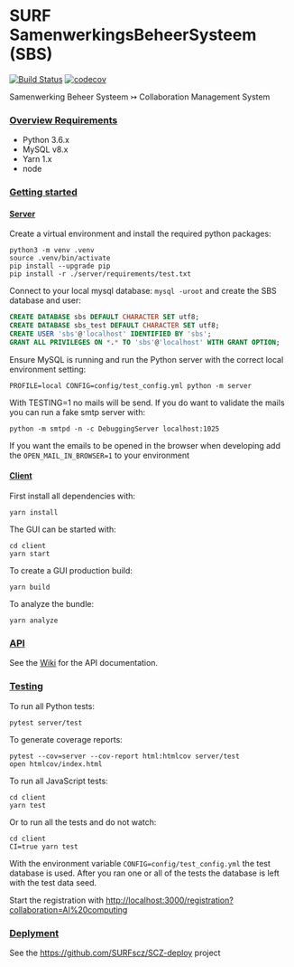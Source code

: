 # SURF SamenwerkingsBeheerSysteem (SBS)
[![Build Status](https://travis-ci.com/SURFscz/SBS.svg?branch=master)](https://travis-ci.com/SURFscz/SBS)
[![codecov](https://codecov.io/gh/SURFscz/SBS/branch/master/graph/badge.svg)](https://codecov.io/gh/SURFscz/SBS)

Samenwerking Beheer Systeem ↣ Collaboration Management System

### [Overview Requirements](#system-requirements)

- Python 3.6.x
- MySQL v8.x
- Yarn 1.x
- node

### [Getting started](#getting-started)

#### [Server](#server)
Create a virtual environment and install the required python packages:
```
python3 -m venv .venv
source .venv/bin/activate
pip install --upgrade pip
pip install -r ./server/requirements/test.txt
```
Connect to your local mysql database: `mysql -uroot` and create the SBS database and user:

```sql
CREATE DATABASE sbs DEFAULT CHARACTER SET utf8;
CREATE DATABASE sbs_test DEFAULT CHARACTER SET utf8;
CREATE USER 'sbs'@'localhost' IDENTIFIED BY 'sbs';
GRANT ALL PRIVILEGES ON *.* TO 'sbs'@'localhost' WITH GRANT OPTION;
```
Ensure MySQL is running and run the Python server with the correct local environment setting:
```
PROFILE=local CONFIG=config/test_config.yml python -m server
```
With TESTING=1 no mails will be send. If you do want to validate the mails you can run a fake smtp server with:
```
python -m smtpd -n -c DebuggingServer localhost:1025
```
If you want the emails to be opened in the browser when developing add the `OPEN_MAIL_IN_BROWSER=1` to your environment

#### [Client](#client)
First install all dependencies with:
```
yarn install
```
The GUI can be started with:
```
cd client
yarn start
```
To create a GUI production build:
```
yarn build
```
To analyze the bundle:
```
yarn analyze
```

### [API](#api)

See the [Wiki](https://github.com/SURFscz/SBS/wiki) for the API documentation.

### [Testing](#testing)

To run all Python tests:
```
pytest server/test
```
To generate coverage reports:
```
pytest --cov=server --cov-report html:htmlcov server/test
open htmlcov/index.html
```
To run all JavaScript tests:
```
cd client
yarn test
```
Or to run all the tests and do not watch:
```
cd client
CI=true yarn test
```
With the environment variable `CONFIG=config/test_config.yml` the test database is used. After you ran one or all of the tests
the database is left with the test data seed.

Start the registration with [http://localhost:3000/registration?collaboration=AI%20computing](http://localhost:3000/registration?collaboration=AI%20computing)

### [Deplyment](#deployment)

See the https://github.com/SURFscz/SCZ-deploy project